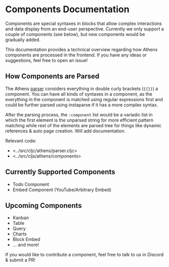 # Components Documentation

Components are special syntaxes in blocks that allow complex interactions and data display from an end-user perspective. Currently we only support a couple of components \(see below\), but new components would be gradually added.

This documentation provides a technical overview regarding how Athens components are processed in the frontend. If you have any ideas or suggestions, feel free to open an issue!

## How Components are Parsed

The Athens [parser](athens-block-parser-documentation.md) considers everything in double curly brackets \(`{{}}`\) a component. You can have all kinds of syntaxes in a component, as the everything in the component is matched using regular expressions first and could be further parsed using instaparse if it has a more complex syntax.

After the parsing process, the `:component` list would be a variadic list in which the first element is the unparsed string for more efficient pattern matching while rest of the elements are parsed tree for things like dynamic references & auto page creation. Will add documentation.

Relevant code:

* &lt;../src/cljc/athens/parser.cljc&gt;
* &lt;../src/cljs/athens/components&gt;

## Currently Supported Components

* Todo Component
* Embed Component \(YouTube/Arbitrary Embed\)

## Upcoming Components

* Kanban
* Table
* Query
* Charts
* Block Embed
* ... and more!

If you would like to contribute a component, feel free to talk to us in Discord & submit a PR!

